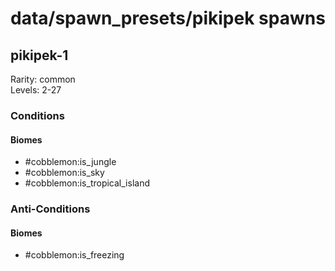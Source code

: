 # data/spawn_presets/pikipek spawns  
  
## pikipek-1  
Rarity: common  
Levels: 2-27  
  
### Conditions  
  
#### Biomes  
  * #cobblemon:is_jungle
  * #cobblemon:is_sky
  * #cobblemon:is_tropical_island
  
  
### Anti-Conditions  
  
#### Biomes  
  * #cobblemon:is_freezing
  
